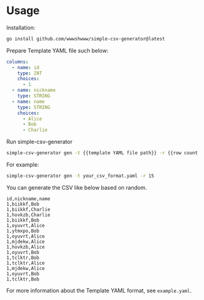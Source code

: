 # Usage

Installation:

```bash
go install github.com/wwwshwww/simple-csv-generator@latest
```

Prepare Template YAML file such below:

```yaml
columns:
  - name: id
    type: INT
    choices:
      - 1
  - name: nickname
    type: STRING
  - name: name
    type: STRING
    choices:
      - Alice
      - Bob
      - Charlie
```

Run simple-csv-generator

```bash
simple-csv-generator gen -t {{template YAML file path}} -r {{row count num}}
```

For example:

```bash
simple-csv-generator gen -t your_csv_format.yaml -r 15
```

You can generate the CSV like below based on random.

```csv
id,nickname,name
1,biikkf,Bob
1,biikkf,Charlie
1,hovkzb,Charlie
1,biikkf,Bob
1,oyuvrt,Alice
1,ytmxpo,Bob
1,oyuvrt,Alice
1,mjdekw,Alice
1,hovkzb,Alice
1,oyuvrt,Bob
1,tclktr,Bob
1,tclktr,Alice
1,mjdekw,Alice
1,oyuvrt,Bob
1,tclktr,Bob
```

For more information about the Template YAML format, see `example.yaml`.
